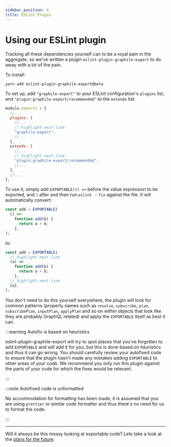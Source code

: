```yaml
---
sidebar_position: 4
title: ESLint Plugin
---
```


# Using our ESLint plugin

Tracking all these dependencies yourself can to be a royal pain in the
aggregate, so we've written a plugin `eslint-plugin-graphile-export` to do away
with a lot of the pain.

To install:

```
yarn add eslint-plugin-graphile-export@beta
```

To set up, add `"graphile-export"` to your ESLint configuration's `plugins`
list, and `"plugin:graphile-export/recommended"` to the `extends` list:

```js title=".eslintrc.js"
module.exports = {
  //...
  plugins: [
    //...
    // highlight-next-line
    "graphile-export",
    //...
  ],
  extends: [
    //...
    // highlight-next-line
    "plugin:graphile-export/recommended",
    //...
  ],
  //...
};
```

To use it, simply add `EXPORTABLE(() =>` before the value expression to be
exported, and `)` after and then run `eslint --fix` against the file. It will
automatically convert:

```ts
const add = EXPORTABLE(
  () =>
    function add(b) {
      return a + b;
    },
);
```

to:

```ts
const add = EXPORTABLE(
  // highlight-next-line
  (a) =>
    function add(b) {
      return a + b;
    },
  // highlight-next-line
  [a],
);
```

You don't need to do this yourself everywhere, the plugin will look for common
patterns (property names such as `resolve`, `subscribe`, `plan`,
`subscribePlan`, `inputPlan`, `applyPlan` and so on within objects that look
like they are probably GraphQL related) and apply the `EXPORTABLE` itself as
best it can.

:::warning Autofix is based on heuristics

eslint-plugin-graphile-export will try to spot places that you've forgotten to
add `EXPORTABLE` and will add it for you; but this is done based on heuristics
and thus it can go wrong. You should carefully review your autofixed code to
ensure that the plugin hasn't made any mistakes adding `EXPORTABLE` to other
areas of your code. We recommend you only run this plugin against the parts of
your code for which the fixes would be relevant.

:::

:::note Autofixed code is unformatted

No accommodation for formatting has been made, it is assumed that you are using
`prettier` or similar code formatter and thus there's no need for us to format
the code.

:::

---

Will it always be this messy looking at exportable code? Lets take a look at
the [plans for the future](./the-future.md).
